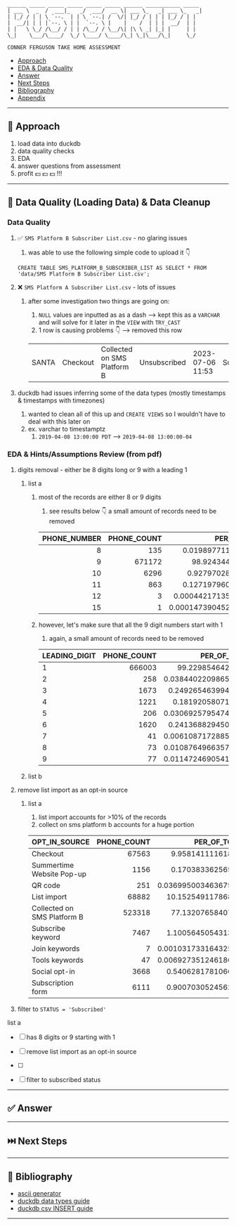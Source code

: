 

```
______ _____ _____ _____ _____ _____ ______ ___________ _____
| ___ \  _  /  ___|_   _/  ___/  __ \| ___ \_   _| ___ \_   _|
| |_/ / | | \ `--.  | | \ `--.| /  \/| |_/ / | | | |_/ / | |
|  __/| | | |`--. \ | |  `--. \ |    |    /  | | |  __/  | |
| |   \ \_/ /\__/ / | | /\__/ / \__/\| |\ \ _| |_| |     | |
\_|    \___/\____/  \_/ \____/ \____/\_| \_|\___/\_|     \_/

```

`CONNER FERGUSON TAKE HOME ASSESSMENT`

- [Approach](#-approach)
- [EDA & Data Quality](#mag_right-eda--data-quality)
- [Answer](#white_check_mark-answer)
- [Next Steps](#next_track_button-next-steps)
- [Bibliography](#book-bibliography)
- [Appendix](#appendix)


---

## 🎯 Approach
1. load data into duckdb
1. data quality checks
1. EDA
1. answer questions from assessment
1. profit :dollar: :dollar: :dollar: !!!


---

## :mag_right: Data Quality (Loading Data) & Data Cleanup

### Data Quality
1. :white_check_mark: `SMS Platform B Subscriber List.csv` - no glaring issues
    1. was able to use the following simple code to upload it :point_down:

    `CREATE TABLE SMS_PLATFORM_B_SUBSCRIBER_LIST AS SELECT * FROM 'data/SMS Platform B Subscriber List.csv';`

1. :x: `SMS Platform A Subscriber List.csv` - lots of issues
    1. after some investigation two things are going on:
        1. `NULL` values are inputted as as a dash  --> kept this as a `VARCHAR` and will solve for it later in the `VIEW` with `TRY_CAST`
        1. 1 row is causing problems :point_down: --> removed this row

         |       |          |                             |              |                  |            |   |
         | ----- | -------- | --------------------------- | ------------ | ---------------- | ---------- | - |
         | SANTA | Checkout | Collected on SMS Platform B | Unsubscribed | 2023-07-06 11:53 | Subscribed | - |
1. duckdb had issues inferring some of the data types (mostly timestamps & timestamps with timezones)
    1. wanted to clean all of this up and `CREATE VIEWS` so I wouldn't have to deal with this later on
    1. ex. varchar to timestamptz
        1.  `2019-04-08 13:00:00 PDT` --> `2019-04-08 13:00:00-04`


### EDA & Hints/Assumptions Review (from pdf)
1. digits removal - either be 8 digits long or 9 with a leading 1
    1. list a
        1. most of the records are either 8 or 9 digits
            1. see results below :point_down: a small amount of records need to be removed

            | PHONE_NUMBER | PHONE_COUNT |      PER_OF_TOTAL      |
            |-------------:|------------:|-----------------------:|
            | 8            | 135         | 0.01989771102627972    |
            | 9            | 671172      | 98.92434448096452      |
            | 10           | 6296        | 0.9279702860848674     |
            | 11           | 863         | 0.12719796011614368    |
            | 12           | 3           | 0.0004421713561395493  |
            | 15           | 1           | 0.00014739045204651644 |

        1. however, let's make sure that all the 9 digit numbers start with 1
            1. again, a small amount of records need to be removed

            | LEADING_DIGIT | PHONE_COUNT |     PER_OF_TOTAL     |
            |---------------|------------:|---------------------:|
            | 1             | 666003      | 99.22985464232715    |
            | 2             | 258         | 0.038440220986572744 |
            | 3             | 1673        | 0.24926546399432634  |
            | 4             | 1221        | 0.1819205807155245   |
            | 5             | 206         | 0.030692579547418542 |
            | 6             | 1620        | 0.24136882945057303  |
            | 7             | 41          | 0.006108717288563885 |
            | 8             | 73          | 0.010876496635735698 |
            | 9             | 77          | 0.011472469054132175 |

    1. list b
1. remove list import as an opt-in source
    1. list a
        1. list import accounts for >10% of the records
        1. collect on sms platform b accounts for a huge portion

        |        OPT_IN_SOURCE        | PHONE_COUNT |     PER_OF_TOTAL     |
        |-----------------------------|------------:|---------------------:|
        | Checkout                    | 67563       | 9.958141111618788    |
        | Summertime Website Pop-up   | 1156        | 0.170383362565773    |
        | QR code                     | 251         | 0.036995003463675624 |
        | List import                 | 68882       | 10.152549117868144   |
        | Collected on SMS Platform B | 523318      | 77.13207658407887    |
        | Subscribe keyword           | 7467        | 1.1005645054313382   |
        | Join keywords               | 7           | 0.001031733164325615 |
        | Tools keywords              | 47          | 0.006927351246186273 |
        | Social opt-in               | 3668        | 0.5406281781066222   |
        | Subscription form           | 6111        | 0.9007030524562618   |


1. filter to `STATUS = 'Subscribed'`

list a
- [ ] has 8 digits or 9 starting with 1
- [ ] remove list import as an opt-in source
 - [ ]
- [ ] filter to subscribed status


---

## :white_check_mark: Answer



---

## :next_track_button: Next Steps


---

## :book: Bibliography

- [ascii generator](https://patorjk.com/software/taag/#p=display&f=Doom&t=RAMP)
- [duckdb data types guide](https://duckdb.org/docs/sql/data_types/overview.html)
- [duckdb csv INSERT guide](https://duckdb.org/docs/data/csv/overview.html)

---
